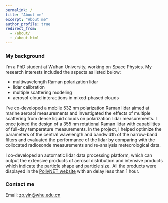 ```yaml
---
permalink: /
title: "About me"
excerpt: "About me"
author_profile: true
redirect_from: 
  - /about/
  - /about.html
---
```


### My background

I'm a PhD student at Wuhan University, working on Space Physics. My research interests included the aspects as listed below:

- multiwavelength Raman polarization lidar
- lidar calibration
- multiple scattering modeling
- aerosol-cloud interactions in mixed-phased clouds

I've co-developed a mobile 532 nm polarization Raman lidar aimed at marine aerosol measurements and investigated the effects of multiple scattering from dense liquid clouds on polarization lidar measurements. I once joined the design of a 355 nm rotational Raman lidar with capabilities of full-day temperature measurements. In the project, I helped optimize the parameters of the central wavelength and bandwidth of the narrow-band filters and evaluated the performance of the lidar by comparing with the collocated radiosonde measurements and re-analysis meteorological data.

I co-developed an automatic lidar data processing platform, which can output the extensive products of aerosol distribution and intensive products which indicate the particle shape and particle size. All the products were displayed in the [PollyNET website](#1) with an delay less than 1 hour.

### Contact me

Email: [zp.yin@whu.edu.cn](#2)

[1]: http://picasso.tropos.de
[2]: zp.yin@whu.edu.cn  